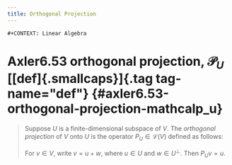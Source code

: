 ```yaml
---
title: Orthogonal Projection
---
```


```{=org}
#+CONTEXT: Linear Algebra
```
# Axler6.53 orthogonal projection, $\mathcal{P}_U$ [[def]{.smallcaps}]{.tag tag-name="def"} {#axler6.53-orthogonal-projection-mathcalp_u}

> Suppose $U$ is a finite-dimensional subspace of $V$. The *orthogonal
> projection* of $V$ onto $U$ is the operator $P_U \in\mathcal{L} (V)$
> defined as follows:
>
> For $v \in  V$, write $v = u + w$, where $u \in  U$ and
> $w \in  U^\bot$. Then $P_Uv = u$.
